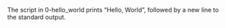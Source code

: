 The script in  0-hello_world  prints “Hello, World”, followed by a new line to the standard output.
